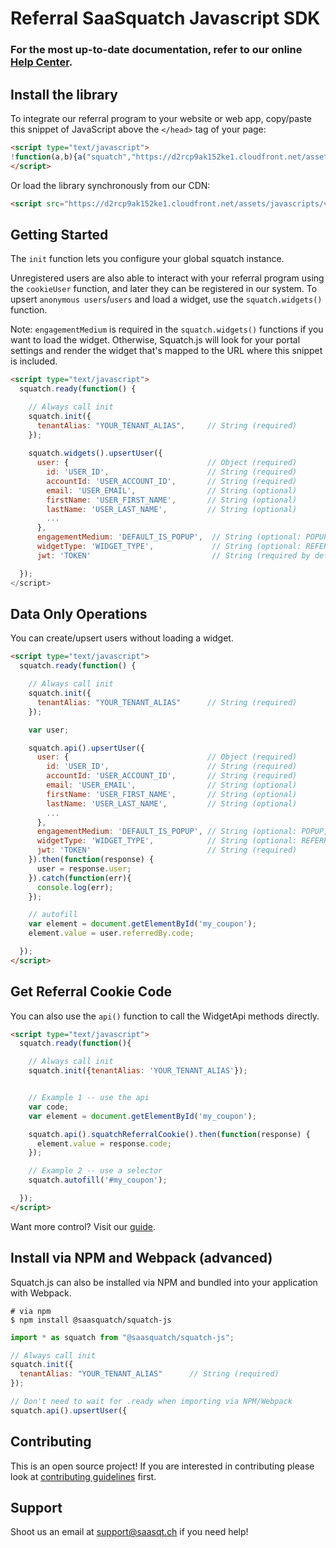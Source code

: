 # Referral SaaSquatch Javascript SDK
### For the most up-to-date documentation, refer to our online [Help Center](https://docs.referralsaasquatch.com/).

## Install the library

To integrate our referral program to your website or web app, copy/paste this snippet of JavaScript above the `</head>` tag of your page:

```html
<script type="text/javascript">
!function(a,b){a("squatch","https://d2rcp9ak152ke1.cloudfront.net/assets/javascripts/v2/squatch.min.js",b)}(function(a,b,c){var d,e,f;c["_"+a]={},c[a]={},c[a].ready=function(b){c["_" + a].ready =  c["_" + a].ready || [];c["_" + a].ready.push(b);},e=document.createElement("script"),e.async=1,e.src=b,f=document.getElementsByTagName("script")[0],f.parentNode.insertBefore(e,f)},this);
</script>
```

Or load the library synchronously from our CDN:

```html
<script src="https://d2rcp9ak152ke1.cloudfront.net/assets/javascripts/v2/squatch.min.js" type="text/javascript"></script>
```


## Getting Started
The `init` function lets you configure your global squatch instance.

Unregistered users are also able to interact with your referral program using the `cookieUser` function, and later they can be registered in our system. To upsert `anonymous users`/`users` and load a widget, use the `squatch.widgets()` function.

Note: `engagementMedium` is required in the `squatch.widgets()` functions if you want to load the widget. Otherwise, Squatch.js will look for your portal settings and render the widget that's mapped to the URL where this snippet is included.

```html
<script type="text/javascript">
  squatch.ready(function() {

    // Always call init
    squatch.init({
      tenantAlias: "YOUR_TENANT_ALIAS",     // String (required)
    });
  
    squatch.widgets().upsertUser({
      user: {                               // Object (required)
        id: 'USER_ID',                      // String (required)
        accountId: 'USER_ACCOUNT_ID',       // String (required)
        email: 'USER_EMAIL',                // String (optional)
        firstName: 'USER_FIRST_NAME',       // String (optional)
        lastName: 'USER_LAST_NAME',         // String (optional)
        ...
      },
      engagementMedium: 'DEFAULT_IS_POPUP',  // String (optional: POPUP, EMBED)
      widgetType: 'WIDGET_TYPE',             // String (optional: REFERRER_WIDGET, CONVERSION_WIDGET)
      jwt: 'TOKEN'                           // String (required by default, or disable Security in the portal)

  });
</script>
```

## Data Only Operations
You can create/upsert users without loading a widget.

```html
<script type="text/javascript">
  squatch.ready(function() {

    // Always call init
    squatch.init({
      tenantAlias: "YOUR_TENANT_ALIAS"      // String (required)
    });

    var user;

    squatch.api().upsertUser({
      user: {                               // Object (required)
        id: 'USER_ID',                      // String (required)
        accountId: 'USER_ACCOUNT_ID',       // String (required)
        email: 'USER_EMAIL',                // String (optional)
        firstName: 'USER_FIRST_NAME',       // String (optional)
        lastName: 'USER_LAST_NAME',         // String (optional)
        ...
      },
      engagementMedium: 'DEFAULT_IS_POPUP', // String (optional: POPUP, EMBED)
      widgetType: 'WIDGET_TYPE',            // String (optional: REFERRER_WIDGET, CONVERSION_WIDGET)
      jwt: 'TOKEN'                          // String (required)
    }).then(function(response) {
      user = response.user;
    }).catch(function(err){
      console.log(err);
    });

    // autofill
    var element = document.getElementById('my_coupon');
    element.value = user.referredBy.code;

  });
</script>
```

## Get Referral Cookie Code
You can also use the `api()` function to call the WidgetApi methods directly.

```html
<script type="text/javascript">
  squatch.ready(function(){

    // Always call init
    squatch.init({tenantAlias: 'YOUR_TENANT_ALIAS'});


    // Example 1 -- use the api
    var code;
    var element = document.getElementById('my_coupon');

    squatch.api().squatchReferralCookie().then(function(response) {
      element.value = response.code;
    });

    // Example 2 -- use a selector
    squatch.autofill('#my_coupon');

  });
</script>
```

Want more control? Visit our [guide](https://github.com/saasquatch/squatch-js/blob/master/docs/docs.md).


## Install via NPM and Webpack (advanced)

Squatch.js can also be installed via NPM and bundled into your application with Webpack.

```ssh
# via npm
$ npm install @saasquatch/squatch-js
```

```js
import * as squatch from "@saasquatch/squatch-js";

// Always call init
squatch.init({
  tenantAlias: "YOUR_TENANT_ALIAS"      // String (required)
});

// Don't need to wait for .ready when importing via NPM/Webpack
squatch.api().upsertUser({

```

## Contributing
This is an open source project! If you are interested in contributing please look at [contributing guidelines](CONTRIBUTING.md) first.

## Support
Shoot us an email at [support@saasqt.ch](mailto:support@saasqt.ch) if you need help!
